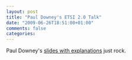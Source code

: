 ```yaml
---
layout: post
title: "Paul Downey's ETSI 2.0 Talk"
date: "2009-06-26T18:51:00+01:00"
comments: false
categories: 
---
```


<p>Paul Downey's <a href="http://blog.whatfettle.com/2009/06/22/etsi-2-0/">slides with explanations</a> just rock.</p>


